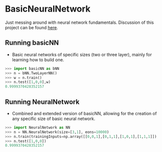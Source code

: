 # BasicNeuralNetwork
Just messing around with neural network fundamentals. Discussion of this project can be found [here](https://mattravenhall.github.io/2017/09/12/Basic-Neural-Networks.html).

## Running basicNN
- Basic neural networks of specific sizes (two or three layer), mainly for learning how to build one.

```python
>>> import basicNN as bNN
>>> n = bNN.TwoLayerNN()
>>> w = n.train()
>>> n.test([1,0,0],w)
0.9999370428352157
```

## Running NeuralNetwork
- Combined and extended version of basicNN, allowing for the creation of any specific size of basic neural network.

```python
>>> import NeuralNetwork as NN
>>> n = NN.NeuralNetwork(size=[3,1], eons=10000)
>>> n.train(trainingInputs=np.array([[0,0,1],[0,1,1],[1,0,1],[1,1,1]]), trainingOutput=np.array([[0,0,1,1]]).T))
>>> n.test([1,0,0])
0.9999370428352157
```
